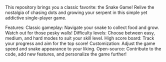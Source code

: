 This repository brings you a classic favorite: the Snake Game! Relive the nostalgia of chasing dots and growing your serpent in this simple yet addictive single-player game.

Features:
Classic gameplay: Navigate your snake to collect food and grow. Watch out for those pesky walls!
Difficulty levels: Choose between easy, medium, and hard modes to suit your skill level.
High score board: Track your progress and aim for the top score!
Customization: Adjust the game speed and snake appearance to your liking.
Open-source: Contribute to the code, add new features, and personalize the game further!
